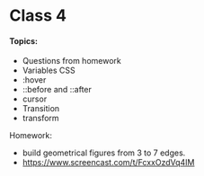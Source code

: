 # Class 4

#### Topics: 

- Questions from homework
- Variables CSS
- :hover
- ::before and ::after
- cursor
- Transition
- transform

Homework:
 - build geometrical figures from 3 to 7 edges. 
- https://www.screencast.com/t/FcxxOzdVq4IM

 